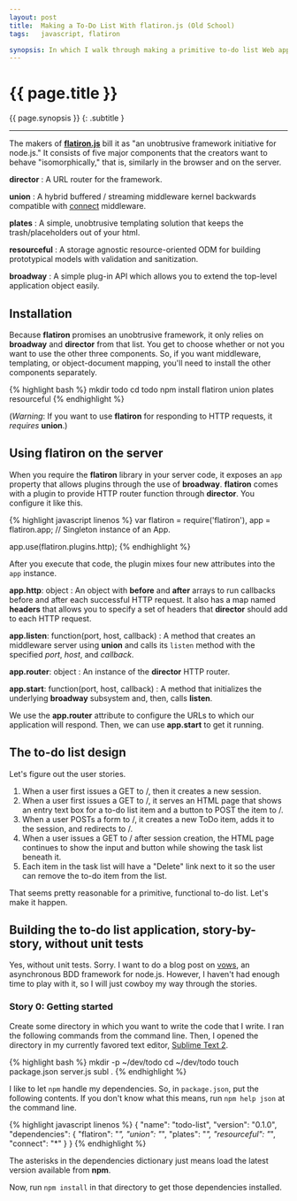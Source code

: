 ```yaml
---
layout: post
title:  Making a To-Do List With flatiron.js (Old School)
tags:   javascript, flatiron

synopsis: In which I walk through making a primitive to-do list Web app with flatiron.js.
---
```


# {{ page.title }}

{{ page.synopsis }}
{: .subtitle }

-----

The makers of **[flatiron.js](http://flatironjs.org/)** bill it as "an
unobtrusive framework initiative for node.js." It consists of five major
components that the creators want to behave "isomorphically," that is,
similarly in the browser and on the server.

__director__
: A URL router for the framework.

__union__
: A hybrid buffered / streaming middleware kernel backwards compatible with
  [connect](http://senchalabs.github.com/connect/) middleware.

__plates__
: A simple, unobtrusive templating solution that keeps the trash/placeholders
  out of your html.

__resourceful__
: A storage agnostic resource-oriented ODM for building prototypical models
  with validation and sanitization.

__broadway__
: A simple plug-in API which allows you to extend the top-level application
  object easily.

## Installation

Because **flatiron** promises an unobtrusive framework, it only relies on
**broadway** and **director** from that list. You get to choose whether or not
you want to use the other three components. So, if you want middleware,
templating, or object-document mapping, you'll need to install the other
components separately.

{% highlight bash %}
mkdir todo
cd todo
npm install flatiron union plates resourceful
{% endhighlight %}

(*Warning*: If you want to use **flatiron** for responding to HTTP requests,
it *requires* **union**.)

## Using flatiron on the server

When you require the **flatiron** library in your server code, it exposes an
``app`` property that allows plugins through the use of **broadway**.
**flatiron** comes with a plugin to provide HTTP router function through
**director**. You configure it like this.

{% highlight javascript linenos %}
var flatiron = require('flatiron'),
    app = flatiron.app; // Singleton instance of an App.

app.use(flatiron.plugins.http);
{% endhighlight %}

After you execute that code, the plugin mixes four new attributes into the
``app`` instance.

__app.http__: object
: An object with **before** and **after** arrays to run callbacks before and
  after each successful HTTP request.  It also has a map named **headers**
  that allows you to specify a set of headers that **director** should add to
  each HTTP request.

__app.listen__: function(port, host, callback)
: A method that creates an middleware server using **union** and calls its
  ``listen`` method with the specified *port*, *host*, and *callback*.

__app.router__: object
: An instance of the **director** HTTP router.

__app.start__: function(port, host, callback)
: A method that initializes the underlying **broadway** subsystem and, then,
  calls **listen**.

We use the **app.router** attribute to configure the URLs to which our
application will respond. Then, we can use **app.start** to get it running.

## The to-do list design

Let's figure out the user stories.

1. When a user first issues a GET to /, then it creates a new session.
1. When a user first issues a GET to /, it serves an HTML page that shows an
   entry text box for a to-do list item and a button to POST the item to /.
1. When a user POSTs a form to /, it creates a new ToDo item, adds it to the
   session, and redirects to /.
1. When a user issues a GET to / after session creation, the HTML page
   continues to show the input and button while showing the task list beneath
   it.
1. Each item in the task list will have a "Delete" link next to it so the user
   can remove the to-do item from the list.

That seems pretty reasonable for a primitive, functional to-do list. Let's
make it happen.

## Building the to-do list application, story-by-story, without unit tests

Yes, without unit tests. Sorry. I want to do a blog post on
[vows](http://vowsjs.org/), an asynchronous BDD framework for node.js.
However, I haven't had enough time to play with it, so I will just cowboy my
way through the stories.

### Story 0: Getting started

Create some directory in which you want to write the code that I write. I ran
the following commands from the command line. Then, I opened the directory in
my currently favored text editor,
[Sublime Text 2](http://www.sublimetext.com/2).

{% highlight bash %}
mkdir -p ~/dev/todo
cd ~/dev/todo
touch package.json server.js
subl .
{% endhighlight %}

I like to let ``npm`` handle my dependencies. So, in ``package.json``, put the
following contents. If you don't know what this means, run ``npm help json``
at the command line.

{% highlight javascript linenos %}
{
  "name": "todo-list",
  "version": "0.1.0",
  "dependencies": {
    "flatiron": "*",
    "union": "*",
    "plates": "*",
    "resourceful": "*",
    "connect": "*"
  }
}
{% endhighlight %}

The asterisks in the dependencies dictionary just means load the latest
version available from **npm**.

Now, run ``npm install`` in that directory to get those dependencies
installed.
